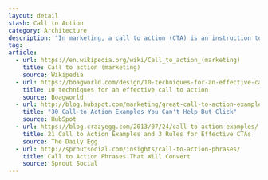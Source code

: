 ```yaml
---
layout: detail
stash: Call to Action
category: Architecture
description: "In marketing, a call to action (CTA) is an instruction to the audience to provoke an immediate response, usually using an imperative verb such as “call now”, “find out more” or “visit a store today”."
tag:
article:
  - url: https://en.wikipedia.org/wiki/Call_to_action_(marketing)
    title: Call to action (marketing)
    source: Wikipedia
  - url: https://boagworld.com/design/10-techniques-for-an-effective-call-to-action/
    title: 10 techniques for an effective call to action
    source: Boagworld
  - url: http://blog.hubspot.com/marketing/great-call-to-action-examples#sm.0001oal6d316xpfebykx2xb0auetb
    title: "30 Call-to-Action Examples You Can't Help But Click"
    source: HubSpot
  - url: https://blog.crazyegg.com/2013/07/24/call-to-action-examples/
    title: 21 Call to Action Examples and 3 Rules for Effective CTAs
    source: The Daily Egg
  - url: http://sproutsocial.com/insights/call-to-action-phrases/
    title: Call to Action Phrases That Will Convert
    source: Sprout Social
---
```

